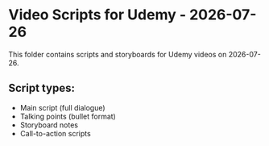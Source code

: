 # Video Scripts for Udemy - 2026-07-26

This folder contains scripts and storyboards for Udemy videos on 2026-07-26.

## Script types:
- Main script (full dialogue)
- Talking points (bullet format)
- Storyboard notes
- Call-to-action scripts
